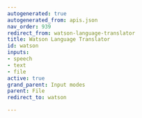 ```yaml
---
autogenerated: true
autogenerated_from: apis.json
nav_order: 939
redirect_from: watson-language-translator
title: Watson Language Translator
id: watson
inputs:
- speech
- text
- file
active: true
grand_parent: Input modes
parent: File
redirect_to: watson

---
```


